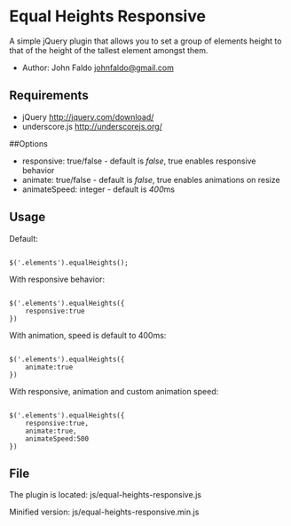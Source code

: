 # Equal Heights Responsive 

A simple jQuery plugin that allows you to set a group of elements height to that of the height of the tallest element amongst them.

*	Author: John Faldo johnfaldo@gmail.com

## Requirements 

*	jQuery http://jquery.com/download/
*	underscore.js http://underscorejs.org/ 

##Options 

*	responsive: true/false  - default is *false*, true enables responsive behavior
*	animate:  true/false  - default is *false*, true enables animations on resize 
*	animateSpeed: integer - default is *400*ms 

## Usage 

Default:

```

$('.elements').equalHeights();

```

With responsive behavior:

``` 

$('.elements').equalHeights({
	responsive:true
})

```

With animation, speed is default to 400ms:

```

$('.elements').equalHeights({
	animate:true
})

```

With responsive, animation and custom animation speed:

```

$('.elements').equalHeights({
	responsive:true,
	animate:true,
	animateSpeed:500
})

```

## File 

The plugin is located: js/equal-heights-responsive.js

Minified version:      js/equal-heights-responsive.min.js 




